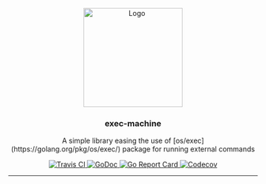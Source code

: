 <p align="center">
    <img src="https://user-images.githubusercontent.com/8983173/41920404-f4baf4e2-7960-11e8-8880-6b54bcef12e2.png" alt="Logo" width="200" height="200" />
</p>
<h3 align="center">exec-machine</h3>
<p align="center">A simple library easing the use of [os/exec](https://golang.org/pkg/os/exec/) package for running external commands</p>
<p align="center">
    <a href="https://travis-ci.org/thegomachine/exec-machine">
        <img src="https://travis-ci.org/thegomachine/exec-machine.svg?branch=master" alt="Travis CI">
    </a>
    <a href="https://godoc.org/github.com/thegomachine/exec-machine">
        <img src="https://godoc.org/github.com/thegomachine/exec-machine?status.svg" alt="GoDoc">
    </a>
    <a href="https://goreportcard.com/report/thegomachine/exec-machine">
        <img src="https://goreportcard.com/badge/github.com/thegomachine/exec-machine" alt="Go Report Card">
    </a>
    <a href="https://codecov.io/gh/thegomachine/exec-machine/branch/master">
        <img src="https://codecov.io/gh/thegomachine/exec-machine/branch/master/graph/badge.svg" alt="Codecov">
    </a>
</p>

---
